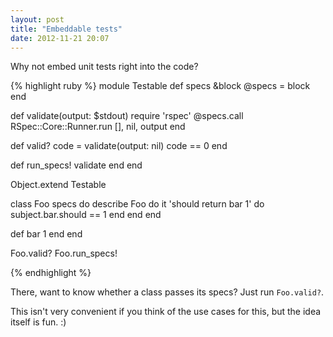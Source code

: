```yaml
---
layout: post
title: "Embeddable tests"
date: 2012-11-21 20:07
---
```


Why not embed unit tests right into the code?

<!-- more -->

{% highlight ruby %}
module Testable
  def specs &block
    @specs = block
  end

  def validate(output: $stdout)
    require 'rspec'
    @specs.call
    RSpec::Core::Runner.run [], nil, output
  end

  def valid?
    code = validate(output: nil)
    code == 0
  end

  def run_specs!
    validate
  end
end

Object.extend Testable

class Foo
  specs do
    describe Foo do
      it 'should return bar 1' do
        subject.bar.should == 1
      end
    end
  end

  def bar
    1
  end
end

Foo.valid?
Foo.run_specs!

{% endhighlight %}

There, want to know whether a class passes its specs? Just run `Foo.valid?`.

This isn't very convenient if you think of the use cases for this, but the
idea itself is fun. :)
